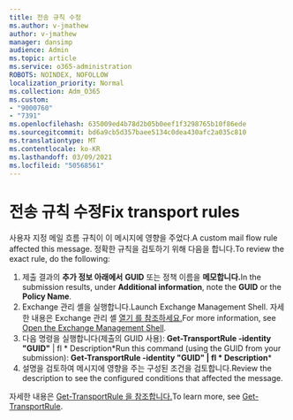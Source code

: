 ```yaml
---
title: 전송 규칙 수정
ms.author: v-jmathew
author: v-jmathew
manager: dansimp
audience: Admin
ms.topic: article
ms.service: o365-administration
ROBOTS: NOINDEX, NOFOLLOW
localization_priority: Normal
ms.collection: Adm_O365
ms.custom:
- "9000760"
- "7391"
ms.openlocfilehash: 635009ed4b78d2b05b0eef1f3298765b10f86ede
ms.sourcegitcommit: bd6a9cb5d357baee5134c0dea430afc2a035c810
ms.translationtype: MT
ms.contentlocale: ko-KR
ms.lasthandoff: 03/09/2021
ms.locfileid: "50568561"
---
```

# <a name="fix-transport-rules"></a><span data-ttu-id="4816b-102">전송 규칙 수정</span><span class="sxs-lookup"><span data-stu-id="4816b-102">Fix transport rules</span></span>

<span data-ttu-id="4816b-103">사용자 지정 메일 흐름 규칙이 이 메시지에 영향을 주었다.</span><span class="sxs-lookup"><span data-stu-id="4816b-103">A custom mail flow rule affected this message.</span></span> <span data-ttu-id="4816b-104">정확한 규칙을 검토하기 위해 다음을 합니다.</span><span class="sxs-lookup"><span data-stu-id="4816b-104">To review the exact rule, do the following:</span></span>

1. <span data-ttu-id="4816b-105">제출 결과의 **추가 정보 아래에서** **GUID** 또는 정책 이름을 **메모합니다.**</span><span class="sxs-lookup"><span data-stu-id="4816b-105">In the submission results, under **Additional information**, note the **GUID** or the **Policy Name**.</span></span>
2. <span data-ttu-id="4816b-106">Exchange 관리 셸을 실행합니다.</span><span class="sxs-lookup"><span data-stu-id="4816b-106">Launch Exchange Management Shell.</span></span> <span data-ttu-id="4816b-107">자세한 내용은 Exchange 관리 셸 [열기 를 참조하세요.](https://go.microsoft.com/fwlink/?linkid=2101432)</span><span class="sxs-lookup"><span data-stu-id="4816b-107">For more information, see [Open the Exchange Management Shell](https://go.microsoft.com/fwlink/?linkid=2101432).</span></span>
3. <span data-ttu-id="4816b-108">다음 명령을 실행합니다(제출의 GUID 사용): **Get-TransportRule -identity "GUID"** | fl \* Description\*</span><span class="sxs-lookup"><span data-stu-id="4816b-108">Run this command (using the GUID from your submission):  **Get-TransportRule -identity "GUID" | fl \* Description**\*</span></span>
4. <span data-ttu-id="4816b-109">설명을 검토하여 메시지에 영향을 주는 구성된 조건을 검토합니다.</span><span class="sxs-lookup"><span data-stu-id="4816b-109">Review the description to see the configured conditions that affected the message.</span></span>

<span data-ttu-id="4816b-110">자세한 내용은 [Get-TransportRule 을 참조합니다.](https://go.microsoft.com/fwlink/?linkid=2101523)</span><span class="sxs-lookup"><span data-stu-id="4816b-110">To learn more, see [Get-TransportRule](https://go.microsoft.com/fwlink/?linkid=2101523).</span></span>
